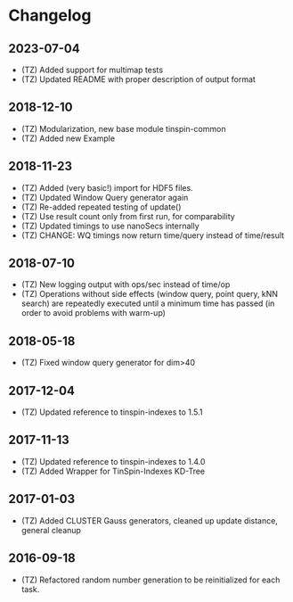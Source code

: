 # Changelog

## 2023-07-04

- (TZ) Added support for multimap tests
- (TZ) Updated README with proper description of output format 

## 2018-12-10

- (TZ) Modularization, new base module tinspin-common
- (TZ) Added new Example

## 2018-11-23

- (TZ) Added (very basic!) import for HDF5 files.
- (TZ) Updated Window Query generator again
- (TZ) Re-added repeated testing of update()
- (TZ) Use result count only from first run, for comparability
- (TZ) Updated timings to use nanoSecs internally
- (TZ) CHANGE: WQ timings now return time/query instead of time/result

## 2018-07-10

- (TZ) New logging output with ops/sec instead of time/op
- (TZ) Operations without side effects (window query, point query, kNN search) are repeatedly
  executed until a minimum time has passed (in order to avoid problems with warm-up)

## 2018-05-18

- (TZ) Fixed window query generator for dim>40

## 2017-12-04

- (TZ) Updated reference to tinspin-indexes to 1.5.1

## 2017-11-13

- (TZ) Updated reference to tinspin-indexes to 1.4.0
- (TZ) Added Wrapper for TinSpin-Indexes KD-Tree

## 2017-01-03

- (TZ) Added CLUSTER Gauss generators, cleaned up update distance, general cleanup

## 2016-09-18

- (TZ) Refactored random number generation to be reinitialized for each task.
